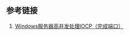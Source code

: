 





## 参考链接

1. [Windows服务器高并发处理IOCP（完成端口）](https://blog.csdn.net/liuhengxiao/article/details/44040933)

